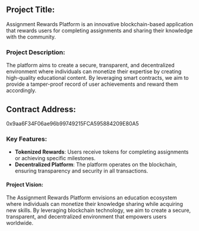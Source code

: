 


## Project Title:

Assignment Rewards Platform is an innovative blockchain-based application that rewards users for completing assignments and sharing their knowledge with the community.


### Project Description:
The platform aims to create a secure, transparent, and decentralized environment where individuals can monetize their expertise by creating high-quality educational content. By leveraging smart contracts, we aim to provide a tamper-proof record of user achievements and reward them accordingly.

## Contract Address:
0x9aa6F34F06ae96b99749215FCA595884209E80A5

### Key Features:


*   **Tokenized Rewards**: Users receive tokens for completing assignments or achieving specific milestones.
*   **Decentralized Platform**: The platform operates on the blockchain, ensuring transparency and security in all transactions.


#### Project Vision:
The Assignment Rewards Platform envisions an education ecosystem where individuals can monetize their knowledge sharing while acquiring new skills. By leveraging blockchain technology, we aim to create a secure, transparent, and decentralized environment that empowers users worldwide.




